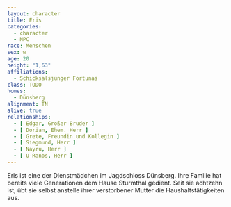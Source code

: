 ```yaml
---
layout: character
title: Eris
categories:
  - character
  - NPC
race: Menschen
sex: w
age: 20
height: "1,63"
affiliations:
  - Schicksalsjünger Fortunas
class: TODO
homes:
  - Dünsberg
alignment: TN
alive: true
relationships:
  - [ Edgar, Großer Bruder ]
  - [ Dorian, Ehem. Herr ]
  - [ Grete, Freundin und Kollegin ]
  - [ Siegmund, Herr ]
  - [ Nayru, Herr ]
  - [ U-Ranos, Herr ]
---
```


Eris ist eine der Dienstmädchen im Jagdschloss Dünsberg. Ihre Familie hat bereits viele Generationen dem Hause Sturmthal
gedient. Seit sie achtzehn ist, übt sie selbst anstelle ihrer verstorbener Mutter die Haushaltstätigkeiten aus.